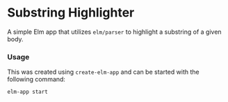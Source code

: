 # Substring Highlighter

A simple Elm app that utilizes `elm/parser` to highlight a substring of a given body.

### Usage

This was created using `create-elm-app` and can be started with the following command:

```
elm-app start
```
